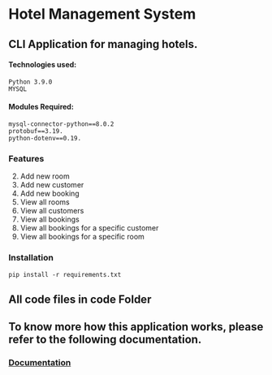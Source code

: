 # Hotel Management System

## CLI Application for managing hotels.

#### Technologies used:
    Python 3.9.0
    MYSQL

#### Modules Required: 
    mysql-connector-python==8.0.2    
    protobuf==3.19.  
    python-dotenv==0.19.    

    
### Features

2. Add new room
3. Add new customer
4. Add new booking
6. View all rooms
7. View all customers
8. View all bookings
10. View all bookings for a specific customer
11. View all bookings for a specific room

### Installation
    pip install -r requirements.txt

## All code files in code Folder
## To know more how this application works, please refer to the following documentation.

### [Documentation](https://anurag30112003.github.io/MySQL-with-python-tutorial/)
